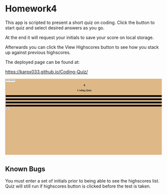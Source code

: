 # Homework4

This app is scripted to present a short quiz on coding.
Click the button to start quiz and select desired answers as you go.

At the end it will request your initials to save your score on local storage.

Afterwards you can click the View Highscores button to see how you stack up against previous highscores.

The deployed page can be found at:

https://karpx033.github.io/Coding-Quiz/

![Coding Quiz Screenshot](Screenshot.jpg)

## Known Bugs

You must enter a set of initials prior to being able to see the highscores list. Quiz will still run if highscores button is clicked before the test is taken.

